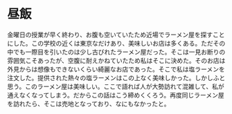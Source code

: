 # 昼飯
金曜日の授業が早く終わり、お腹も空いていたため近場でラーメン屋を探すことにした。この学校の近くは東京なだけあり、美味しいお店は多くある。ただその中でも一際目を引いたのは少し古びれたラーメン屋だった。そこは一見お断りの雰囲気こそあったが、空腹に耐えかねていたため私はそこに決めた。そのお店は外見からは想像もできないくらい綺麗なお店であった。そこで私は塩ラーメンを注文した。提供された熱々の塩ラーメンはこの上なく美味しかった。しかしふと思う。このラーメン屋は美味しい。ここで語れば人が大勢訪れて混雑して、私が通えなくなってしまう。だからこの話はこう締めくくろう。再度同じラーメン屋を訪れたら、そこは売地となっており、なにもなかったと。

